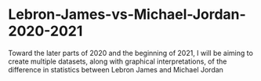 # Lebron-James-vs-Michael-Jordan-2020-2021
Toward the later parts of 2020 and the beginning of 2021, I will be aiming to create multiple datasets, along with graphical interpretations, of the difference in statistics between Lebron James and Michael Jordan 
